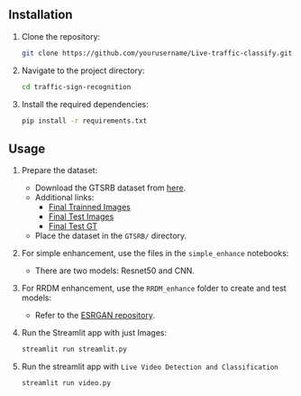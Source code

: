 
## Installation
1. Clone the repository:
    ```sh
    git clone https://github.com/yourusername/Live-traffic-classify.git
    ```
2. Navigate to the project directory:
    ```sh
    cd traffic-sign-recognition
    ```
3. Install the required dependencies:
    ```sh
    pip install -r requirements.txt
    ```

## Usage
1. Prepare the dataset:
    - Download the GTSRB dataset from [here](https://sid.erda.dk/public/archives/daaeac0d7ce1152aea9b61d9f1e19370/published-archive.html).
    - Additional links:
      - [Final Trainned Images](https://sid.erda.dk/public/archives/daaeac0d7ce1152aea9b61d9f1e19370/GTSRB-Training_fixed.zip)
      - [Final Test Images](https://sid.erda.dk/public/archives/daaeac0d7ce1152aea9b61d9f1e19370/GTSRB_Final_Test_Images.zip)
      - [Final Test GT](https://sid.erda.dk/public/archives/daaeac0d7ce1152aea9b61d9f1e19370/GTSRB_Final_Test_GT.zip)
    - Place the dataset in the `GTSRB/` directory.

2. For simple enhancement, use the files in the `simple_enhance` notebooks:
    - There are two models: Resnet50 and CNN.
3. For RRDM enhancement, use the `RRDM_enhance` folder to create and test models:
    - Refer to the [ESRGAN repository](https://github.com/xinntao/ESRGAN).
4. Run the Streamlit app with just Images:
    ```sh
    streamlit run streamlit.py
    ```
5. Run the streamlit app with `Live Video Detection and Classification`
    ```sh
    streamlit run video.py
    ```